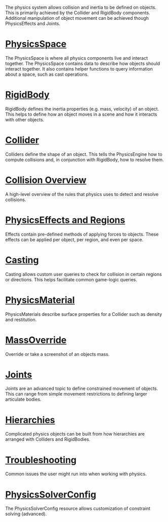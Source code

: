 The physics system allows collision and inertia to be defined on objects. This is primarily achieved by the Collider and RigidBody components. Additional manipulation of object movement can be achieved though PhysicsEffects and Joints.

 #  [PhysicsSpace](https://github.com/zeroengineteam/ZeroDocs/blob/master/zero_editor_documentation/zeromanual/physics/PhysicsSpace.markdown)
The PhysicsSpace is where all physics components live and interact together. The PhysicsSpace contains data to describe how objects should interact together. It also contains helper functions to query information about a space, such as cast operations.
  
 #  [RigidBody](https://github.com/zeroengineteam/ZeroDocs/blob/master/zero_editor_documentation/zeromanual/physics/Rigidbody.markdown)
RigidBody defines the inertia properties (e.g. mass, velocity) of an object. This helps to define how an object moves in a scene and how it interacts with other objects.
  
 #  [Collider](https://github.com/zeroengineteam/ZeroDocs/blob/master/zero_editor_documentation/zeromanual/physics/Colliders.markdown)
Colliders define the shape of an object. This tells the PhysicsEngine how to compute collisions and, in conjunction with RigidBody, how to resolve them.

 #  [Collision Overview](https://github.com/zeroengineteam/ZeroDocs/blob/master/zero_editor_documentation/zeromanual/physics/CollisionOverview.markdown)
A high-level overview of the rules that physics uses to detect and resolve collisions.
  
 #  [PhysicsEffects and Regions](https://github.com/zeroengineteam/ZeroDocs/blob/master/zero_editor_documentation/zeromanual/physics/PhysicsEffectsAndRegions.markdown)
Effects contain pre-defined methods of applying forces to objects. These effects can be applied per object, per region, and even per space.
  
 #  [Casting](https://github.com/zeroengineteam/ZeroDocs/blob/master/zero_editor_documentation/zeromanual/physics/PhysicsCasting.markdown)
Casting allows custom user queries to check for collision in certain regions or directions. This helps facilitate common game-logic queries.

 #  [PhysicsMaterial](https://github.com/zeroengineteam/ZeroDocs/blob/master/zero_editor_documentation/zeromanual/physics/PhysicsMaterial.markdown)
PhysicsMaterials describe surface properties for a Collider such as density and restitution.
  
 #  [MassOverride](https://github.com/zeroengineteam/ZeroDocs/blob/master/zero_editor_documentation/zeromanual/physics/MassOverride.markdown)
Override or take a screenshot of an objects mass.

 #  [Joints](https://github.com/zeroengineteam/ZeroDocs/blob/master/zero_editor_documentation/zeromanual/physics/Joints.markdown)
Joints are an advanced topic to define constrained movement of objects. This can range from simple movement restrictions to defining larger articulate bodies.

 #  [Hierarchies](https://github.com/zeroengineteam/ZeroDocs/blob/master/zero_editor_documentation/zeromanual/physics/Hierarchies.markdown)
Complicated physics objects can be built from how hierarchies are arranged with Colliders and RigidBodies.
  
 #  [Troubleshooting](https://github.com/zeroengineteam/ZeroDocs/blob/master/zero_editor_documentation/zeromanual/physics/PhysicsTroubleshooting.markdown)
Common issues the user might run into when working with physics.

 #  [PhysicsSolverConfig](https://github.com/zeroengineteam/ZeroDocs/blob/master/zero_editor_documentation/zeromanual/physics/PhysicsSolverConfig.markdown)
The PhysicsSolverConfig resource allows customization of constraint solving (advanced). 

 